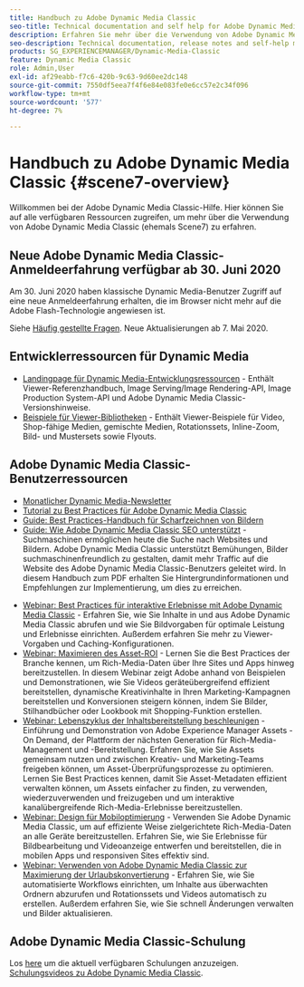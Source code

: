 ```yaml
---
title: Handbuch zu Adobe Dynamic Media Classic
seo-title: Technical documentation and self help for Adobe Dynamic Media Classic
description: Erfahren Sie mehr über die Verwendung von Adobe Dynamic Media Classic zur Verwaltung von Videos, Flyouts und mehr mit AEM Cloud Services-Dokumenten.
seo-description: Technical documentation, release notes and self-help materials for Adobe Dynamic Media Classic, formerly Scene 7
products: SG_EXPERIENCEMANAGER/Dynamic-Media-Classic
feature: Dynamic Media Classic
role: Admin,User
exl-id: af29eabb-f7c6-420b-9c63-9d60ee2dc148
source-git-commit: 7550df5eea7f4f6e84e083fe0e6cc57e2c34f096
workflow-type: tm+mt
source-wordcount: '577'
ht-degree: 7%

---
```


# Handbuch zu Adobe Dynamic Media Classic {#scene7-overview}

Willkommen bei der Adobe Dynamic Media Classic-Hilfe. Hier können Sie auf alle verfügbaren Ressourcen zugreifen, um mehr über die Verwendung von Adobe Dynamic Media Classic (ehemals Scene7) zu erfahren.

## Neue Adobe Dynamic Media Classic-Anmeldeerfahrung verfügbar ab 30. Juni 2020

Am 30. Juni 2020 haben klassische Dynamic Media-Benutzer Zugriff auf eine neue Anmeldeerfahrung erhalten, die im Browser nicht mehr auf die Adobe Flash-Technologie angewiesen ist.

Siehe [Häufig gestellte Fragen](new-ui-2020.md). Neue Aktualisierungen ab 7. Mai 2020.

## Entwicklerressourcen für Dynamic Media

* [Landingpage für Dynamic Media-Entwicklungsressourcen](https://experienceleague.adobe.com/docs/dynamic-media-developer-resources.html) - Enthält Viewer-Referenzhandbuch, Image Serving/Image Rendering-API, Image Production System-API und Adobe Dynamic Media Classic-Versionshinweise.
* [Beispiele für Viewer-Bibliotheken](https://landing.adobe.com/en/na/dynamic-media/ctir-2755/live-demos.html) - Enthält Viewer-Beispiele für Video, Shop-fähige Medien, gemischte Medien, Rotationssets, Inline-Zoom, Bild- und Mustersets sowie Flyouts.

## Adobe Dynamic Media Classic-Benutzerressourcen

* [Monatlicher Dynamic Media-Newsletter](dynamic-media-newsletter.md)
* [Tutorial zu Best Practices für Adobe Dynamic Media Classic](https://experienceleague.adobe.com/docs/experience-manager-learn/dynamic-media-classic-tutorial/overview.html)
* [Guide: Best Practices-Handbuch für Scharfzeichnen von Bildern](/help/assets/s7_sharpening_images.pdf)
* [Guide: Wie Adobe Dynamic Media Classic SEO unterstützt](/help/assets/s7_seo.pdf) - Suchmaschinen ermöglichen heute die Suche nach Websites und Bildern. Adobe Dynamic Media Classic unterstützt Bemühungen, Bilder suchmaschinenfreundlich zu gestalten, damit mehr Traffic auf die Website des Adobe Dynamic Media Classic-Benutzers geleitet wird. In diesem Handbuch zum PDF erhalten Sie Hintergrundinformationen und Empfehlungen zur Implementierung, um dies zu erreichen.
<!-- * [Webinar: Best Practices for Responsive Design](http://offers.adobe.com/en/na/marketing/landings/_40458_responsive_design_live_on_demand_webinar.html) - Learn practical tips on how to improve your mobile strategy. See real-world examples of responsive design in action. Create one master asset that works across multiple devices and increase mobile performance by dynamically changing the resolution of images or the orientation of images for portrait or landscape displays. Learn how to also dynamically crop, scale, or resize images. -->
* [Webinar: Best Practices für interaktive Erlebnisse mit Adobe Dynamic Media Classic](https://seminars.adobeconnect.com/p7wb8ej3u6d/) - Erfahren Sie, wie Sie Inhalte in und aus Adobe Dynamic Media Classic abrufen und wie Sie Bildvorgaben für optimale Leistung und Erlebnisse einrichten. Außerdem erfahren Sie mehr zu Viewer-Vorgaben und Caching-Konfigurationen.
* [Webinar: Maximieren des Asset-ROI](https://adobecustomersuccess.adobeconnect.com/p5ar3hfrrec/?launcher=false&amp;fcsContent=true&amp;pbMode=normal&amp;proto=true) - Lernen Sie die Best Practices der Branche kennen, um Rich-Media-Daten über Ihre Sites und Apps hinweg bereitzustellen. In diesem Webinar zeigt Adobe anhand von Beispielen und Demonstrationen, wie Sie Videos geräteübergreifend effizient bereitstellen, dynamische Kreativinhalte in Ihren Marketing-Kampagnen bereitstellen und Konversionen steigern können, indem Sie Bilder, Stilhandbücher oder Lookbook mit Shopping-Funktion erstellen.
* [Webinar: Lebenszyklus der Inhaltsbereitstellung beschleunigen](https://adobecustomersuccess.adobeconnect.com/p88ducm9pqv/) - Einführung und Demonstration von Adobe Experience Manager Assets - On Demand, der Plattform der nächsten Generation für Rich-Media-Management und -Bereitstellung. Erfahren Sie, wie Sie Assets gemeinsam nutzen und zwischen Kreativ- und Marketing-Teams freigeben können, um Asset-Überprüfungsprozesse zu optimieren. Lernen Sie Best Practices kennen, damit Sie Asset-Metadaten effizient verwalten können, um Assets einfacher zu finden, zu verwenden, wiederzuverwenden und freizugeben und um interaktive kanalübergreifende Rich-Media-Erlebnisse bereitzustellen.
* [Webinar: Design für Mobiloptimierung](https://adobecustomersuccess.adobeconnect.com/p6oqd3wydif/?launcher=false&amp;fcsContent=true&amp;pbMode=normal&amp;proto=true) - Verwenden Sie Adobe Dynamic Media Classic, um auf effiziente Weise zielgerichtete Rich-Media-Daten an alle Geräte bereitzustellen. Erfahren Sie, wie Sie Erlebnisse für Bildbearbeitung und Videoanzeige entwerfen und bereitstellen, die in mobilen Apps und responsiven Sites effektiv sind.
* [Webinar: Verwenden von Adobe Dynamic Media Classic zur Maximierung der Urlaubskonvertierung](https://adobecustomersuccess.adobeconnect.com/p32n1yr85c9/?proto=true) - Erfahren Sie, wie Sie automatisierte Workflows einrichten, um Inhalte aus überwachten Ordnern abzurufen und Rotationssets und Videos automatisch zu erstellen. Außerdem erfahren Sie, wie Sie schnell Änderungen verwalten und Bilder aktualisieren.

## Adobe Dynamic Media Classic-Schulung

Los [here](https://learning.adobe.com/catalog.html#product=adobe-scene7) um die aktuell verfügbaren Schulungen anzuzeigen.
[Schulungsvideos zu Adobe Dynamic Media Classic](/help/training-videos.md).
